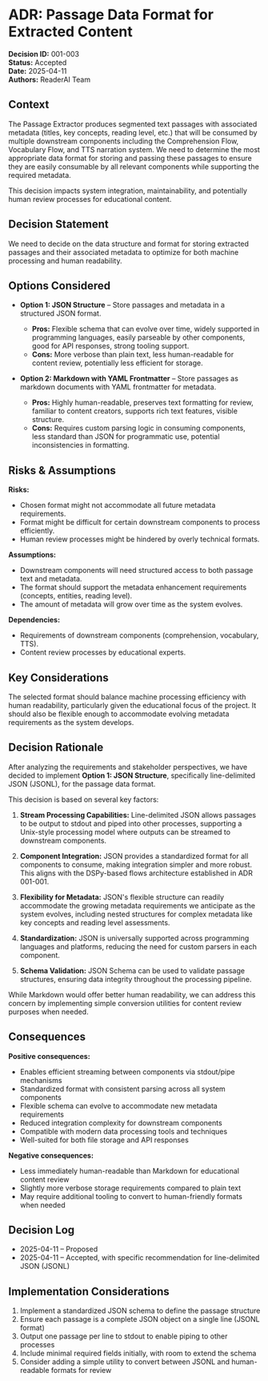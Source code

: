 # ADR: Passage Data Format for Extracted Content

**Decision ID:** 001-003  
**Status:** Accepted  
**Date:** 2025-04-11  
**Authors:** ReaderAI Team

## Context

The Passage Extractor produces segmented text passages with associated metadata (titles, key concepts, reading level, etc.) that will be consumed by multiple downstream components including the Comprehension Flow, Vocabulary Flow, and TTS narration system. We need to determine the most appropriate data format for storing and passing these passages to ensure they are easily consumable by all relevant components while supporting the required metadata.

This decision impacts system integration, maintainability, and potentially human review processes for educational content.

## Decision Statement

We need to decide on the data structure and format for storing extracted passages and their associated metadata to optimize for both machine processing and human readability.

## Options Considered

- **Option 1: JSON Structure** – Store passages and metadata in a structured JSON format.
  - **Pros:** Flexible schema that can evolve over time, widely supported in programming languages, easily parseable by other components, good for API responses, strong tooling support.
  - **Cons:** More verbose than plain text, less human-readable for content review, potentially less efficient for storage.

- **Option 2: Markdown with YAML Frontmatter** – Store passages as markdown documents with YAML frontmatter for metadata.
  - **Pros:** Highly human-readable, preserves text formatting for review, familiar to content creators, supports rich text features, visible structure.
  - **Cons:** Requires custom parsing logic in consuming components, less standard than JSON for programmatic use, potential inconsistencies in formatting.

## Risks & Assumptions

**Risks:**  

- Chosen format might not accommodate all future metadata requirements.
- Format might be difficult for certain downstream components to process efficiently.
- Human review processes might be hindered by overly technical formats.

**Assumptions:**  

- Downstream components will need structured access to both passage text and metadata.
- The format should support the metadata enhancement requirements (concepts, entities, reading level).
- The amount of metadata will grow over time as the system evolves.

**Dependencies:**  

- Requirements of downstream components (comprehension, vocabulary, TTS).
- Content review processes by educational experts.

## Key Considerations

The selected format should balance machine processing efficiency with human readability, particularly given the educational focus of the project. It should also be flexible enough to accommodate evolving metadata requirements as the system develops.

## Decision Rationale

After analyzing the requirements and stakeholder perspectives, we have decided to implement **Option 1: JSON Structure**, specifically line-delimited JSON (JSONL), for the passage data format.

This decision is based on several key factors:

1. **Stream Processing Capabilities:** Line-delimited JSON allows passages to be output to stdout and piped into other processes, supporting a Unix-style processing model where outputs can be streamed to downstream components.

2. **Component Integration:** JSON provides a standardized format for all components to consume, making integration simpler and more robust. This aligns with the DSPy-based flows architecture established in ADR 001-001.

3. **Flexibility for Metadata:** JSON's flexible structure can readily accommodate the growing metadata requirements we anticipate as the system evolves, including nested structures for complex metadata like key concepts and reading level assessments.

4. **Standardization:** JSON is universally supported across programming languages and platforms, reducing the need for custom parsers in each component.

5. **Schema Validation:** JSON Schema can be used to validate passage structures, ensuring data integrity throughout the processing pipeline.

While Markdown would offer better human readability, we can address this concern by implementing simple conversion utilities for content review purposes when needed.

## Consequences

**Positive consequences:**  
- Enables efficient streaming between components via stdout/pipe mechanisms
- Standardized format with consistent parsing across all system components
- Flexible schema can evolve to accommodate new metadata requirements
- Reduced integration complexity for downstream components
- Compatible with modern data processing tools and techniques
- Well-suited for both file storage and API responses

**Negative consequences:**  
- Less immediately human-readable than Markdown for educational content review
- Slightly more verbose storage requirements compared to plain text
- May require additional tooling to convert to human-friendly formats when needed

## Decision Log

- 2025-04-11 – Proposed
- 2025-04-11 – Accepted, with specific recommendation for line-delimited JSON (JSONL)

## Implementation Considerations

1. Implement a standardized JSON schema to define the passage structure
2. Ensure each passage is a complete JSON object on a single line (JSONL format)
3. Output one passage per line to stdout to enable piping to other processes
4. Include minimal required fields initially, with room to extend the schema
5. Consider adding a simple utility to convert between JSONL and human-readable formats for review